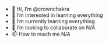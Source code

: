 - 👋 Hi, I’m @crownchakra
- 👀 I’m interested in learning everything
- 🌱 I’m currently learning everything
- 💞️ I’m looking to collaborate on N/A
- 📫 How to reach me N/A

<!---
crownchakra/crownchakra is a ✨ special ✨ repository because its `README.md` (this file) appears on your GitHub profile.
You can click the Preview link to take a look at your changes.
--->
